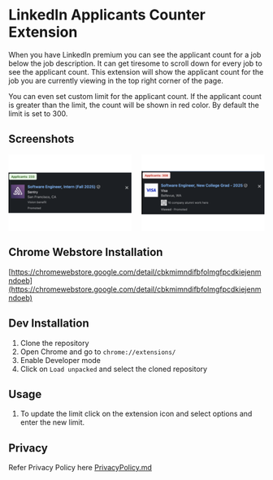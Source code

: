 # LinkedIn Applicants Counter Extension

When you have LinkedIn premium you can see the applicant count for a job below the job description. It can get tiresome to scroll down for every job to see the applicant count. This extension will show the applicant count for the job you are currently viewing in the top right corner of the page.

You can even set custom limit for the applicant count. If the applicant count is greater than the limit, the count will be shown in red color. By default the limit is set to 300.

## Screenshots
<div style="display: flex; justify-content: space-between;">
  <img src="ApplicantsLessThanLimit.png" alt="Applicant Count less than limit" title="Applicant count less than limit" width="48%">
  <img src="ApplicantsGreaterThanLimit.png" alt="Applicant Count greater than limit" title="Applicant count greater than limit" width="48%">
</div>

## Chrome Webstore Installation
[https://chromewebstore.google.com/detail/cbkmimndifbfolmgfpcdkiejenmndoeb](https://chromewebstore.google.com/detail/cbkmimndifbfolmgfpcdkiejenmndoeb)

## Dev Installation

1. Clone the repository
2. Open Chrome and go to `chrome://extensions/`
3. Enable Developer mode
4. Click on `Load unpacked` and select the cloned repository

## Usage
1. To update the limit click on the extension icon and select options and enter the new limit.


## Privacy
Refer Privacy Policy here [PrivacyPolicy.md](PrivacyPolicy.md)

